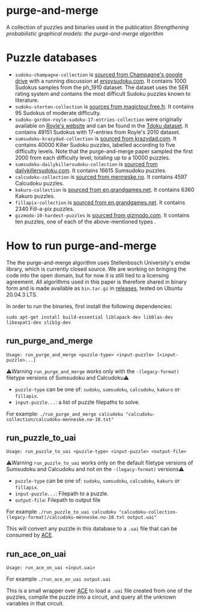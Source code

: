 # purge-and-merge
A collection of puzzles and binaries used in the publication _Strengthening probabilistic graphical models: the purge-and-merge algorithm_

# Puzzle databases
- `sudoku-champagne-collection` is [sourced from Champagne's google drive](http://drive.google.com/drive/u/0/folders/0B5lH6mGXxWzXTDFRMnVTbGNlZU0) with a running discussion at [enjoysudoku.com](http://forum.enjoysudoku.com/the-hardest-sudokus-new-thread-t6539.html). It contains 1000 Sudokus samples from the ph_1910 dataset. The dataset uses the SER rating system and contains the most difficult Sudoku puzzles known to literature.
- `sudoku-sterten-collection` is [sources from magictour.free.fr](http://magictour.free.fr/top95). It contains 95 Sudokus of moderate difficulty.
- `sudoku-gordon-royle-sudoku-17-entries-collection` were originally available on [Royle's website](https://web.archive.org/web/20120722180233/http://mapleta.maths.uwa.edu.au/~gordon/sudokumin.php) and can be found in the [Tdoku dataset](https://github.com/t-dillon/tdoku/blob/master/data.zip). It contains 49151 Sudokus with 17-entries from Royle's 2010 dataset.
- `sumsudoku-krazydad-collection` is [sourced from krazydad.com](https://krazydad.com/play/killer). It contains 40000 Killer Sudoku puzzles, labelled according to five difficulty levels. Note that the purge-and-merge paper sampled the first 2000 from each difficulty level, totaling up to a 10000 puzzles.
- `sumsudoku-dailykillersudoku-collection` is [sourced from dailykillersudoku.com](www.dailykillersudoku.com). It contains 16615 Sumsudoku puzzles.
- `calcudoku-collection` is [sourced from menneske.no](https://menneske.no/calcudoku/9/eng/index.html). It contains 4597 Calcudoku puzzles.
- `kakuro-collection` is [sourced from en.grandgames.net](https://grandgames.net/kakuro/). It contains 6360 Kakuro puzzles.
- `fillapix-collection` is [sourced from en.grandgames.net](https://en.grandgames.net/mosaic). It contains 2340 Fill-a-pix puzzles.
- `gizmodo-10-hardest-puzzles` is [sourced from gizmodo.com](https://gizmodo.com/can-you-solve-the-10-hardest-logic-puzzles-ever-created-1064112665). It contains ten puzzles, one of each of the above-mentioned types .

# How to run purge-and-merge
The the purge-and-merge algorithm uses Stellenbosch University's emdw library, which is currently closed source. We are working on bringing the code into the open domain, but for now it is still tied to a licensing  agreement. All algorithms used in this paper is therefore shared in binary form and is made available as `bin.tar.gz` in [releases](https://github.com/heetbeet/purge-and-merge/releases/latest), tested on Ubuntu 20.04.3 LTS.

In order to run the binaries, first install the following dependencies:

    sudo apt-get install build-essential liblapack-dev libblas-dev libexpat1-dev zlib1g-dev

## run_purge_and_merge
`Usage: run_purge_and_merge <puzzle-type> <input-puzzle> [<input-puzzle>...]`

⚠️Warning `run_purge_and_merge` works only with the `-(legacy-format)` filetype versions of Sumsudoku and Calcudoku⚠️ 

- `puzzle-type` can be one of: `sudoku`, `sumsudoku`, `calcudoku`, `kakuro` or `fillapix`. 
- `input-puzzle...`: a list of puzzle filepaths to solve.

For example: `./run_purge_and_merge calcudoku "calcudoku-collection/calcudoku-menneske.no-10.txt"`

## run_puzzle_to_uai
`Usage: run_puzzle_to_uai <puzzle-type> <input-puzzle> <output-file>`

⚠️Warning `run_puzzle_to_uai` works only on the default filetype versions of Sumsudoku and Calcudoku and not on the `-(legacy-format)` versions⚠️

- `puzzle-type` can be one of: `sudoku`, `sumsudoku`, `calcudoku`, `kakuro` or `fillapix`. 
- `input-puzzle...`: Filepath to a puzzle.
- `output-file`: Filepath to output file

For example `./run_puzzle_to_uai calcudoku "calcudoku-collection-(legacy-format)/calcudoku-menneske.no-10.txt output.uai"`

This will convert any puzzle in this database to a `.uai` file that can be consumed by [ACE](http://reasoning.cs.ucla.edu/ace/).

## run_ace_on_uai
`Usage: run_ace_on_uai <input.uai>`

For example `./run_ace_on_uai output.uai`

This is a small wrapper over [ACE](http://reasoning.cs.ucla.edu/ace/) to load a `.uai` file created from one of the puzzles, compile the puzzle into a circuit, and query all the unknown variables in that circuit. 
